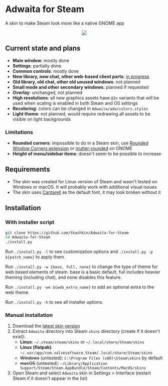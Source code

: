 # Adwaita for Steam

A skin to make Steam look more like a native GNOME app

<p align="center"><img src="screenshot.png?raw=true" /></p>

## Current state and plans

* **Main window**: mostly done
* **Settings**: partially done
* **Common controls**: mostly done
* **New library, new chat, other web-based client parts**: [in progress](https://github.com/tkashkin/Adwaita-for-Steam/pull/6)
* **Old library, old chat, other old unused windows**: not planned
* **Small mode and other secondary windows**: planned if requested
* **Overlay**: unchanged, not planned
* **High resolutions**: all new graphics assets have `@2x` variants that will be used when scaling is enabled in both Steam and OS settings
* **Recoloring**: colors can be changed in `Adwaita/adw/colors.styles`
* **Light theme**: not planned, would require redrawing all assets to be visible on light backgrounds

### Limitations

* **Rounded corners**: impossible to do in a Steam skin, use [Rounded Window Corners extension](https://github.com/yilozt/rounded-window-corners) or [mutter-rounded](https://github.com/yilozt/mutter-rounded) on GNOME
* **Height of menu/sidebar items**: doesn't seem to be possible to increase

## Requirements

* The skin was created for Linux version of Steam and wasn't tested on Windows or macOS. It will probably work with additional visual issues
* The skin uses [Cantarell](https://gitlab.gnome.org/GNOME/cantarell-fonts) as the default font, it may look broken without it

## Installation

### With installer script

```bash
git clone https://github.com/tkashkin/Adwaita-for-Steam
cd Adwaita-for-Steam
./install.py
```

Run `./install.py -l` to see customization options and `./install.py -p ${patch_name}` to apply them.

Run `./install.py -w {base, full, none}` to change the type of theme for web based elements of steam. base is a basic default, full includes heavier theming (including chat), and none disables this feature.

Run `./install.py -we ${web_extra_name}` to add an optional extra to the web theme.

Run `./install.py -h` to see all installer options.

### Manual installation

1. Download the [latest skin version](https://github.com/tkashkin/Adwaita-for-Steam/archive/master.zip)
2. Extract `Adwaita` directory into Steam `skins` directory (create if it doesn't exist):
   * **Linux**: `~/.steam/steam/skins` or `~/.local/share/Steam/skins`
   * **Linux (flatpak)**: `~/.var/app/com.valvesoftware.Steam/.local/share/Steam/skins`
   * ~~Windows~~ (untested): `C:\Program Files (x86)\Steam\skins` by default
   * ~~macOS~~ (untested): `~/Library/Application Support/Steam/Steam.AppBundle/Steam/Contents/MacOS/skins`
3. Open Steam and select `Adwaita` skin in Settings > Interface (restart Steam if it doesn't appear in the list)
